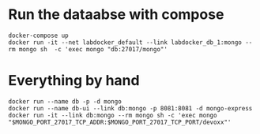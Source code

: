 # Run the dataabse with compose

```
docker-compose up
docker run -it --net labdocker_default --link labdocker_db_1:mongo --rm mongo sh  -c 'exec mongo "db:27017/mongo"'
```

# Everything by hand

```
docker run --name db -p -d mongo
docker run --name db-ui --link db:mongo -p 8081:8081 -d mongo-express
docker run -it --link db:mongo --rm mongo sh -c 'exec mongo "$MONGO_PORT_27017_TCP_ADDR:$MONGO_PORT_27017_TCP_PORT/devoxx"'
```
